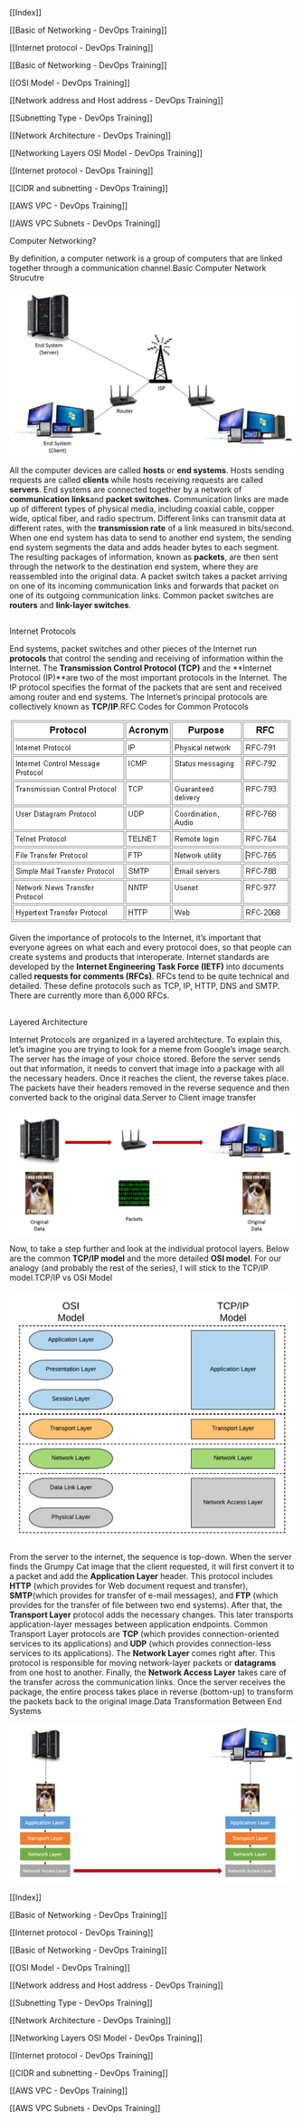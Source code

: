 ## 

[[Index]] 
 
[[Basic of Networking - DevOps Training]]

[[Internet protocol - DevOps Training]] 

[[Basic of Networking - DevOps Training]]

[[OSI Model - DevOps Training]]

[[Network address and Host address - DevOps Training]] 

[[Subnetting Type - DevOps Training]]

[[Network Architecture - DevOps Training]] 

[[Networking Layers OSI Model - DevOps Training]] 

[[Internet protocol - DevOps Training]] 

[[CIDR and subnetting - DevOps Training]] 

[[AWS VPC - DevOps Training]] 

[[AWS VPC Subnets - DevOps Training]]

Computer Networking?[](https://tkssharma-devops.gitbook.io/devops-training/basic-networking/computer-networking-for-beginners#593b)

By definition, a computer network is a group of computers that are linked together through a communication channel.Basic Computer Network Strucutre

![](1_3WccK2T1uREd-6VEC5xk0w.png)

All the computer devices are called **hosts** or **end systems**. Hosts sending requests are called **clients** while hosts receiving requests are called **servers**. End systems are connected together by a network of **communication links**and **packet switches**. Communication links are made up of different types of physical media, including coaxial cable, copper wide, optical fiber, and radio spectrum. Different links can transmit data at different rates, with the **transmission rate** of a link measured in bits/second. When one end system has data to send to another end system, the sending end system segments the data and adds header bytes to each segment. The resulting packages of information, known as **packets**, are then sent through the network to the destination end system, where they are reassembled into the original data. A packet switch takes a packet arriving on one of its incoming communication links and forwards that packet on one of its outgoing communication links. Common packet switches are **routers** and **link-layer switches**.

## 

Internet Protocols[](https://tkssharma-devops.gitbook.io/devops-training/basic-networking/computer-networking-for-beginners#b9b2)

End systems, packet switches and other pieces of the Internet run **protocols** that control the sending and receiving of information within the Internet. The **Transmission Control Protocol (TCP)** and the **Internet Protocol (IP)**are two of the most important protocols in the Internet. The IP protocol specifies the format of the packets that are sent and received among router and end systems. The Internet’s principal protocols are collectively known as **TCP/IP**.RFC Codes for Common Protocols

![](1_S3kiBINP8DGDpjTQDJ1QMQ.gif)

Given the importance of protocols to the Internet, it’s important that everyone agrees on what each and every protocol does, so that people can create systems and products that interoperate. Internet standards are developed by the **Internet Engineering Task Force (IETF)** into documents called **requests for comments (RFCs)**. RFCs tend to be quite technical and detailed. These define protocols such as TCP, IP, HTTP, DNS and SMTP. There are currently more than 6,000 RFCs.

## 

Layered Architecture[](https://tkssharma-devops.gitbook.io/devops-training/basic-networking/computer-networking-for-beginners#b37e)

Internet Protocols are organized in a layered architecture. To explain this, let’s imagine you are trying to look for a meme from Google’s image search. The server has the image of your choice stored. Before the server sends out that information, it needs to convert that image into a package with all the necessary headers. Once it reaches the client, the reverse takes place. The packets have their headers removed in the reverse sequence and then converted back to the original data.Server to Client image transfer

![](1_EvERm1IsYX4i9JTnjeemxg.png)

Now, to take a step further and look at the individual protocol layers. Below are the common **TCP/IP model** and the more detailed **OSI model**. For our analogy (and probably the rest of the series), I will stick to the TCP/IP model.TCP/IP vs OSI Model

![](1_wlzIFmyQbLj--01Ov-ETvg.png)

From the server to the internet, the sequence is top-down. When the server finds the Grumpy Cat image that the client requested, it will first convert it to a packet and add the **Application Layer** header. This protocol includes **HTTP** (which provides for Web document request and transfer), **SMTP**(which provides for transfer of e-mail messages), and **FTP** (which provides for the transfer of file between two end systems). After that, the **Transport Layer** protocol adds the necessary changes. This later transports application-layer messages between application endpoints. Common Transport Layer protocols are **TCP** (which provides connection-oriented services to its applications) and **UDP** (which provides connection-less services to its applications). The **Network Layer** comes right after. This protocol is responsible for moving network-layer packets or **datagrams** from one host to another. Finally, the **Network Access Layer** takes care of the transfer across the communication links. Once the server receives the package, the entire process takes place in reverse (bottom-up) to transform the packets back to the original image.Data Transformation Between End Systems

![](1_Xjta_Ion8TaUtRnRTGFuoA.png)

[[Index]] 
 
[[Basic of Networking - DevOps Training]]

[[Internet protocol - DevOps Training]] 

[[Basic of Networking - DevOps Training]]

[[OSI Model - DevOps Training]]

[[Network address and Host address - DevOps Training]] 

[[Subnetting Type - DevOps Training]]

[[Network Architecture - DevOps Training]] 

[[Networking Layers OSI Model - DevOps Training]] 

[[Internet protocol - DevOps Training]] 

[[CIDR and subnetting - DevOps Training]] 

[[AWS VPC - DevOps Training]] 

[[AWS VPC Subnets - DevOps Training]]